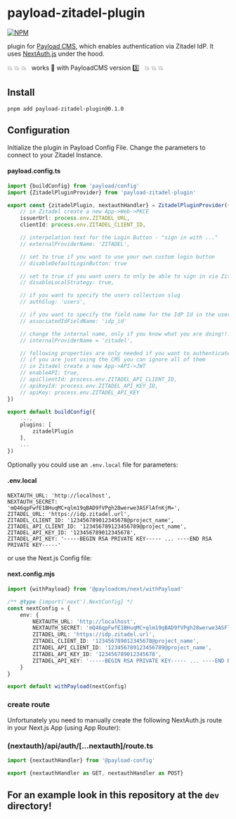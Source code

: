 # payload-zitadel-plugin

[![NPM](https://nodei.co/npm/payload-zitadel-plugin.png)](https://npmjs.org/package/payload-zitadel-plugin)

plugin for [Payload CMS](https://payloadcms.com), which enables authentication via Zitadel IdP. It
uses [NextAuth.js](https://next-auth.js.org) under the hood.

:boom: :boom: :boom: &nbsp; works :100: with PayloadCMS version :three: &nbsp; :boom: :boom: :boom:

## Install

```shell
pnpm add payload-zitadel-plugin@0.1.0
```

## Configuration

Initialize the plugin in Payload Config File. Change the parameters to connect to your Zitadel Instance.

#### payload.config.ts

```typescript
import {buildConfig} from 'payload/config'
import {ZitadelPluginProvider} from 'payload-zitadel-plugin'

export const {zitadelPlugin, nextauthHandler} = ZitadelPluginProvider({
    // in Zitadel create a new App->Web->PKCE
    issuerUrl: process.env.ZITADEL_URL,
    clientId: process.env.ZITADEL_CLIENT_ID,

    // interpolation text for the Login Button - "sign in with ..."
    // externalProviderName: 'ZITADEL',

    // set to true if you want to use your own custom login button
    // disableDefaultLoginButton: true

    // set to true if you want users to only be able to sign in via Zitadel
    // disableLocalStrategy: true,

    // if you want to specify the users collection slug
    // authSlug: 'users',

    // if you want to specify the field name for the IdP Id in the users collection
    // associatedIdFieldName: 'idp_id'

    // change the internal name, only if you know what you are doing!!!
    // internalProviderName = 'zitadel',

    // following properties are only needed if you want to authenticate clients for the API
    // if you are just using the CMS you can ignore all of them
    // in Zitadel create a new App->API->JWT
    // enableAPI: true,
    // apiClientId: process.env.ZITADEL_API_CLIENT_ID,
    // apiKeyId: process.env.ZITADEL_API_KEY_ID,
    // apiKey: process.env.ZITADEL_API_KEY
})

export default buildConfig({
    ...,
    plugins: [
        zitadelPlugin
    ],
    ...
})
```

Optionally you could use an `.env.local` file for parameters:

#### .env.local

```dotenv
NEXTAUTH_URL: 'http://localhost',
NEXTAUTH_SECRET: 'mQ46qpFwfE1BHuqMC+qlm19qBAD9fVPgh28werwe3ASFlAfnKjM=',
ZITADEL_URL: 'https://idp.zitadel.url',
ZITADEL_CLIENT_ID: '123456789012345678@project_name',
ZITADEL_API_CLIENT_ID: '123456789123456789@project_name',
ZITADEL_API_KEY_ID: '123456789012345678',
ZITADEL_API_KEY: '-----BEGIN RSA PRIVATE KEY----- ... ----END RSA PRIVATE KEY-----'
```

or use the Next.js Config file:

#### next.config.mjs

```typescript
import {withPayload} from '@payloadcms/next/withPayload'

/** @type {import('next').NextConfig} */
const nextConfig = {
    env: {
        NEXTAUTH_URL: 'http://localhost',
        NEXTAUTH_SECRET: 'mQ46qpFwfE1BHuqMC+qlm19qBAD9fVPgh28werwe3ASFlAfnKjM=',
        ZITADEL_URL: 'https://idp.zitadel.url',
        ZITADEL_CLIENT_ID: '123456789012345678@project_name',
        ZITADEL_API_CLIENT_ID: '123456789123456789@project_name',
        ZITADEL_API_KEY_ID: '123456789012345678',
        ZITADEL_API_KEY: '-----BEGIN RSA PRIVATE KEY----- ... ----END RSA PRIVATE KEY-----'
    }
}

export default withPayload(nextConfig)
```

### create route

Unfortunately you need to manually create the following NextAuth.js route in your Next.js App (using App Router):

### (nextauth)/api/auth/[...nextauth]/route.ts

```typescript
import {nextauthHandler} from '@payload-config'

export {nextauthHandler as GET, nextauthHandler as POST}
```

## For an example look in this repository at the `dev` directory!